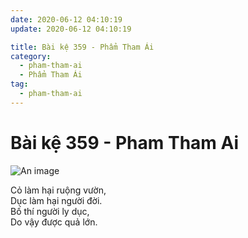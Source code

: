 ```yaml
---
date: 2020-06-12 04:10:19
update: 2020-06-12 04:10:19

title: Bài kệ 359 - Phẩm Tham Ái
category:
  - pham-tham-ai
  - Phẩm Tham Ái
tag:
  - pham-tham-ai
---
```


# Bài kệ 359 - Pham Tham Ai

![An image](/img/pham-tham-ai/pham-tham-ai-359.jpg)

Cỏ làm hại ruộng vườn,<br>Dục làm hại người đời.<br>Bố thí người ly dục,<br>Do vậy được quả lớn.<br>
